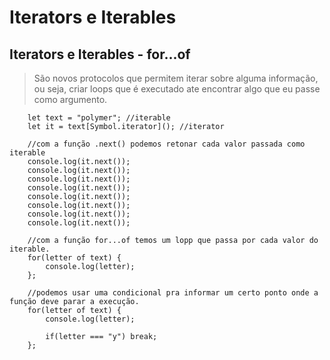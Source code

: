 # Iterators e Iterables

## Iterators e Iterables - for...of

> São novos protocolos que permitem iterar sobre alguma informação, ou seja, criar loops que é executado ate encontrar algo que eu passe como argumento. 

```JS   
    let text = "polymer"; //iterable
    let it = text[Symbol.iterator](); //iterator

    //com a função .next() podemos retonar cada valor passada como iterable
    console.log(it.next());
    console.log(it.next());
    console.log(it.next());
    console.log(it.next());
    console.log(it.next());
    console.log(it.next());
    console.log(it.next());
    console.log(it.next());

    //com a função for...of temos um lopp que passa por cada valor do iterable.
    for(letter of text) {
        console.log(letter);
    };

    //podemos usar uma condicional pra informar um certo ponto onde a função deve parar a execução.
    for(letter of text) {
        console.log(letter);

        if(letter === "y") break;
    };
```